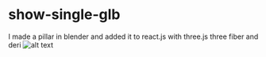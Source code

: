 # show-single-glb
I made a pillar in blender and added it to react.js with three.js three fiber and deri
![alt text](https://github.com/[mohsindev369]/[show-single-glb]/blob/[master]/preview.png?raw=true)
